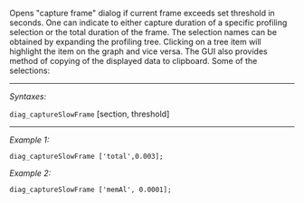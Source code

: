 Opens "capture frame" dialog if current frame exceeds set threshold in seconds. One can indicate to either capture duration of a specific profiling selection or the total duration of the frame. The selection names can be obtained by expanding the profiling tree. Clicking on a tree item will highlight the item on the graph and vice versa. The GUI also provides method of copying of the displayed data to clipboard. Some of the selections:


---
*Syntaxes:*

`diag_captureSlowFrame` [section, threshold]

---
*Example 1:*

```sqf
diag_captureSlowFrame ['total',0.003];
```

*Example 2:*

```sqf
diag_captureSlowFrame ['memAl', 0.0001];
```
